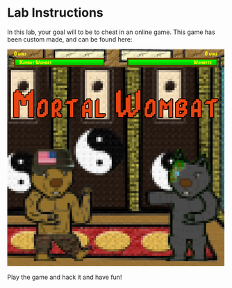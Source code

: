 # Lab Instructions
In this lab, your goal will to be to cheat in an online game. This game has been custom made, and can be found here: <SelfLink port=8083 />

![MW Thumbnail](./images/thumbnail.png)

Play the game and hack it and have fun!
